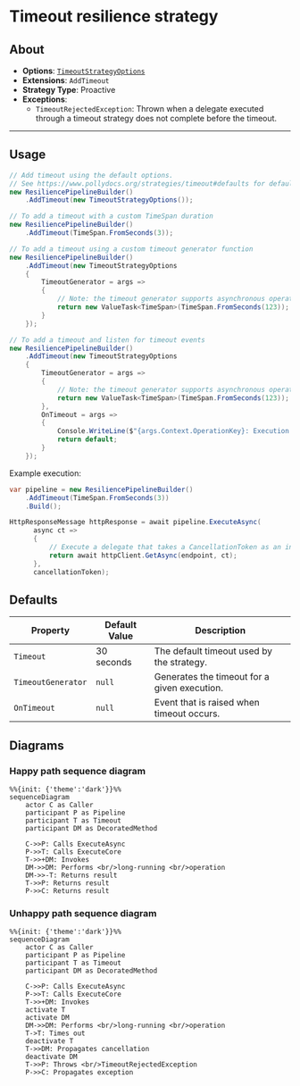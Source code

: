 # Timeout resilience strategy

## About

- **Options**: [`TimeoutStrategyOptions`](xref:Polly.Timeout.TimeoutStrategyOptions)
- **Extensions**: `AddTimeout`
- **Strategy Type**: Proactive
- **Exceptions**:
  - `TimeoutRejectedException`: Thrown when a delegate executed through a timeout strategy does not complete before the timeout.

---

## Usage

<!-- snippet: timeout -->
```cs
// Add timeout using the default options.
// See https://www.pollydocs.org/strategies/timeout#defaults for defaults.
new ResiliencePipelineBuilder()
    .AddTimeout(new TimeoutStrategyOptions());

// To add a timeout with a custom TimeSpan duration
new ResiliencePipelineBuilder()
    .AddTimeout(TimeSpan.FromSeconds(3));

// To add a timeout using a custom timeout generator function
new ResiliencePipelineBuilder()
    .AddTimeout(new TimeoutStrategyOptions
    {
        TimeoutGenerator = args =>
        {
            // Note: the timeout generator supports asynchronous operations
            return new ValueTask<TimeSpan>(TimeSpan.FromSeconds(123));
        }
    });

// To add a timeout and listen for timeout events
new ResiliencePipelineBuilder()
    .AddTimeout(new TimeoutStrategyOptions
    {
        TimeoutGenerator = args =>
        {
            // Note: the timeout generator supports asynchronous operations
            return new ValueTask<TimeSpan>(TimeSpan.FromSeconds(123));
        },
        OnTimeout = args =>
        {
            Console.WriteLine($"{args.Context.OperationKey}: Execution timed out after {args.Timeout.TotalSeconds} seconds.");
            return default;
        }
    });
```
<!-- endSnippet -->

Example execution:

<!-- snippet: timeout-execution -->
```cs
var pipeline = new ResiliencePipelineBuilder()
    .AddTimeout(TimeSpan.FromSeconds(3))
    .Build();

HttpResponseMessage httpResponse = await pipeline.ExecuteAsync(
      async ct =>
      {
          // Execute a delegate that takes a CancellationToken as an input parameter.
          return await httpClient.GetAsync(endpoint, ct);
      },
      cancellationToken);
```
<!-- endSnippet -->

## Defaults

| Property           | Default Value | Description                                  |
| ------------------ | ------------- | -------------------------------------------- |
| `Timeout`          | 30 seconds    | The default timeout used by the strategy.    |
| `TimeoutGenerator` | `null`        | Generates the timeout for a given execution. |
| `OnTimeout`        | `null`        | Event that is raised when timeout occurs.    |

## Diagrams

### Happy path sequence diagram

```mermaid
%%{init: {'theme':'dark'}}%%
sequenceDiagram
    actor C as Caller
    participant P as Pipeline
    participant T as Timeout
    participant DM as DecoratedMethod

    C->>P: Calls ExecuteAsync
    P->>T: Calls ExecuteCore
    T->>+DM: Invokes
    DM->>DM: Performs <br/>long-running <br/>operation
    DM->>-T: Returns result
    T->>P: Returns result
    P->>C: Returns result
```

### Unhappy path sequence diagram

```mermaid
%%{init: {'theme':'dark'}}%%
sequenceDiagram
    actor C as Caller
    participant P as Pipeline
    participant T as Timeout
    participant DM as DecoratedMethod

    C->>P: Calls ExecuteAsync
    P->>T: Calls ExecuteCore
    T->>+DM: Invokes
    activate T
    activate DM
    DM->>DM: Performs <br/>long-running <br/>operation
    T->T: Times out
    deactivate T
    T->>DM: Propagates cancellation
    deactivate DM
    T->>P: Throws <br/>TimeoutRejectedException
    P->>C: Propagates exception
```
